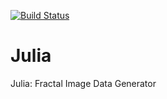 [![Build Status](https://travis-ci.org/msuzen/Julia.svg?branch=master)](https://travis-ci.org/msuzen/Julia)

# Julia
Julia: Fractal Image Data Generator

